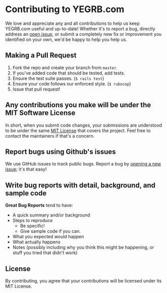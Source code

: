 # Contributing to YEGRB.com

We love and appreciate any and all contributions to help us keep YEGRB.com useful and up-to-date! Whether it's to report a bug, directly address an [open issue](https://github.com/yegrb/yegrb.com/issues), or submit a completely new fix or improvement you identified on your own, we'd be happy to help you help us.

## Making a Pull Request

1. Fork the repo and create your branch from `master`.
2. If you've added code that should be tested, add tests.
3. Ensure the test suite passes. (`$ rails test`)
4. Ensure your code follows our enforced style. (`$ rubocop`)
5. Issue that pull request!

## Any contributions you make will be under the MIT Software License
In short, when you submit code changes, your submissions are understood to be under the same [MIT License](http://choosealicense.com/licenses/mit/) that covers the project. Feel free to contact the maintainers if that's a concern.

## Report bugs using Github's issues
We use GitHub issues to track public bugs. Report a bug by [opening a new issue](https://github.com/yegrb/yegrb.com/issues); it's that easy!

## Write bug reports with detail, background, and sample code
**Great Bug Reports** tend to have:

- A quick summary and/or background
- Steps to reproduce
  - Be specific!
  - Give sample code if you can.
- What you expected would happen
- What actually happens
- Notes (possibly including why you think this might be happening, or stuff you tried that didn't work)

## License
By contributing, you agree that your contributions will be licensed under its MIT License.
